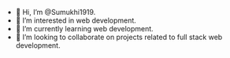 - 👋 Hi, I’m @Sumukhi1919.
- 👀 I’m interested in web development.
- 🌱 I’m currently learning web development.
- 💞️ I’m looking to collaborate on projects related to full stack web development.

<!---
Sumukhi1919/Sumukhi1919 is a ✨ special ✨ repository because its `README.md` (this file) appears on your GitHub profile.
You can click the Preview link to take a look at your changes.
--->
